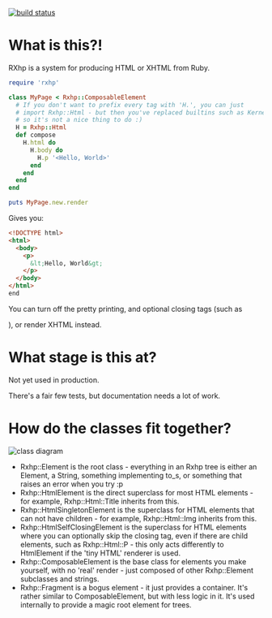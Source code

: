 [![build status](https://secure.travis-ci.org/fredemmott/rxhp.png)](http://travis-ci.org/fredemmott/rxhp)

What is this?!
==============

RXhp is a system for producing HTML or XHTML from Ruby.

```ruby
require 'rxhp'

class MyPage < Rxhp::ComposableElement
  # If you don't want to prefix every tag with 'H.', you can just
  # import Rxhp::Html - but then you've replaced builtins such as Kernel.p
  # so it's not a nice thing to do :)
  H = Rxhp::Html
  def compose
    H.html do
      H.body do
        H.p '<Hello, World>'
      end
    end
  end
end

puts MyPage.new.render
```

Gives you:

```html
<!DOCTYPE html>
<html>
  <body>
    <p>
      &lt;Hello, World&gt;
    </p>
  </body>
</html>
end
```

You can turn off the pretty printing, and optional closing tags (such as
</p>), or render XHTML instead.

What stage is this at?
======================

Not yet used in production.

There's a fair few tests, but documentation needs a lot of work.

How do the classes fit together?
================================

![class diagram](https://github.com/fredemmott/rxhp/raw/master/docs/base-classes.png)

* Rxhp::Element is the root class - everything in an Rxhp tree is either
  an Element, a String, something implementing to\_s, or something that
  raises an error when you try :p
* Rxhp::HtmlElement is the direct superclass for most HTML elements - for
  example, Rxhp::Html::Title inherits from this.
* Rxhp::HtmlSingletonElement is the superclass for HTML elements that can
  not have children - for example, Rxhp::Html::Img inherits from this.
* Rxhp::HtmlSelfClosingElement is the superclass for HTML elements where
  you can optionally skip the closing tag, even if there are child
  elements, such as Rxhp::Html::P - this only acts differently to
  HtmlElement if the 'tiny HTML' renderer is used.
* Rxhp::ComposableElement is the base class for elements you make yourself,
  with no 'real' render - just composed of other Rxhp::Element subclasses
  and strings.
* Rxhp::Fragment is a bogus element - it just provides a container. It's
  rather similar to ComposableElement, but with less logic in it. It's used
  internally to provide a magic root element for trees.
